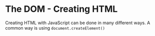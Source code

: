 # The DOM - Creating HTML

Creating HTML with JavaScript can be done in many different ways.
A common way is using `document.createElement()`
